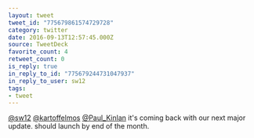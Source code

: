 ```yaml
---
layout: tweet
tweet_id: "775679861574729728"
category: twitter
date: 2016-09-13T12:57:45.000Z
source: TweetDeck
favorite_count: 4
retweet_count: 0
is_reply: true
in_reply_to_id: "775679244731047937"
in_reply_to_user: sw12
tags:
- tweet
---
```


[@sw12](https://twitter.com/@sw12) [@kartoffelmos](https://twitter.com/@kartoffelmos) [@Paul_Kinlan](https://twitter.com/@Paul_Kinlan) it's coming back with our next major update. should launch by end of the month.
